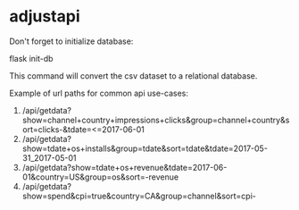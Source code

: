 # adjustapi


Don't forget to initialize database:

flask init-db

This command will convert the csv dataset to a relational database.

Example of url paths for common api use-cases:
 
 1. /api/getdata?show=channel+country+impressions+clicks&group=channel+country&sort=clicks-&tdate=<=2017-06-01
 2. /api/getdata?show=tdate+os+installs&group=tdate&sort=tdate&tdate=2017-05-31_2017-05-01
 3. /api/getdata?show=tdate+os+revenue&tdate=2017-06-01&country=US&group=os&sort=-revenue
 4. /api/getdata?show=spend&cpi=true&country=CA&group=channel&sort=cpi-
